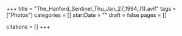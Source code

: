 +++
title = "The_Hanford_Sentinel_Thu_Jan_27_1994_(1).avif"
tags = ["Photos"]
categories = []
startDate = ""
draft = false
pages = []

citations = []
+++

